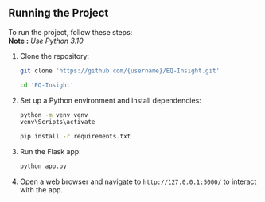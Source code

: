 ## Running the Project

To run the project, follow these steps:  
**Note :** *Use Python 3.10*   
1. Clone the repository:

    ```bash
    git clone 'https://github.com/{username}/EQ-Insight.git'
    ```

    ```bash
    cd 'EQ-Insight'
    ```

2. Set up a Python environment and install dependencies:

    ```bash
    python -m venv venv
    venv\Scripts\activate
    ```

    ```bash
    pip install -r requirements.txt
    ```

3. Run the Flask app:

    ```bash
    python app.py
    ```

3. Open a web browser and navigate to `http://127.0.0.1:5000/` to interact with the app.
